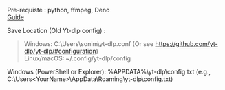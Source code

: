 Pre-requiste : python, ffmpeg, Deno \
[Guide](https://www.rapidseedbox.com/blog/yt-dlp-complete-guide)

Save Location (Old Yt-dlp config) :

> Windows: C:\Users\sonim\yt-dlp.conf (Or see https://github.com/yt-dlp/yt-dlp/#configuration) \
> Linux/macOS: ~/.config/yt-dlp/config

Windows (PowerShell or Explorer): %APPDATA%\yt-dlp\config.txt (e.g., C:\Users\<YourName>\AppData\Roaming\yt-dlp\config.txt)
